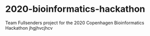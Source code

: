 # 2020-bioinformatics-hackathon
Team Fullsenders project for the 2020 Copenhagen Bioinformatics Hackathon
jhgjhvcjhcv